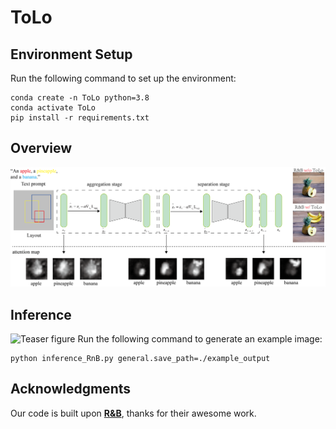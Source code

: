 # ToLo
## Environment Setup
Run the following command to set up the environment:
```buildoutcfg
conda create -n ToLo python=3.8
conda activate ToLo
pip install -r requirements.txt
```
## Overview
![Teaser figure](figures/framwork.png)
## Inference
![Teaser figure](figures/Qualitative.png)
Run the following command to generate an example image:
```buildoutcfg
python inference_RnB.py general.save_path=./example_output 
```
## Acknowledgments
Our code is built upon [**R&B**](https://sagileo.github.io/Region-and-Boundary/), thanks for their awesome work.
